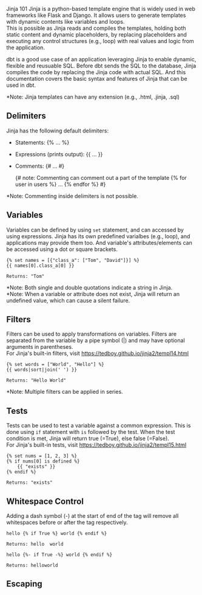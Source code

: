Jinja 101
Jinja is a python-based template engine that is widely used in web frameworks like Flask and Django.
It allows users to generate templates with dynamic contents like variables and loops.<br>
This is possible as Jinja reads and compiles the templates, holding both static content and dynamic placeholders,
by replacing placeholders and executing any control structures (e.g., loop) with real values and logic from the application.

dbt is a good use case of an application leveraging Jinja to enable dynamic, flexible and reusuable SQL.
Before dbt sends the SQL to the database, Jinja compiles the code by replacing the Jinja code with actual SQL.
And this documentation covers the basic syntax and features of Jinja that can be used in dbt.

*Note: Jinja templates can have any extension (e.g., .html, .jinja, .sql)

## Delimiters
Jinja has the following default delimiters:

- Statements: {% ... %}
- Expressions (prints output): {{ ... }}
- Comments: {# ... #}

    {# note: Commenting can comment out a part of the template
        {% for user in users %}
            ...
        {% endfor %}
    #}   

*Note: Commenting inside delimiters is not possible.

## Variables
Variables can be defined by using `set` statement, and can accessed by using expressions.
Jinja has its own predefined varialbes (e.g., loop), and applications may provide them too.
And variable's attributes/elements can be accessed using a dot or square brackets.

    {% set names = [{"class_a": ["Tom", "David"]}] %}
    {{ names[0].class_a[0] }}

    Returns: "Tom"

*Note: Both single and double quotations indicate a string in Jinja.<br>
*Note: When a variable or attribute does not exist, Jinja will return an undefined value, which can cause a silent failure.

## Filters
Filters can be used to apply transformations on variables.
Filters are separated from the variable by a pipe symbol (|) and may have optional arguments in parentheses.<br>
For Jinja's built-in filters, visit https://tedboy.github.io/jinja2/templ14.html

    {% set words = ["World", "Hello"] %}
    {{ words|sort|join(' ') }}

    Returns: "Hello World"

*Note: Multiple filters can be applied in series.

## Tests
Tests can be used to test a variable against a common expression. This is done using `if` statement with `is` followed by the test.
When the test condition is met, Jinja will return true (=True), else false (=False).<br>
For Jinja's built-in tests, visit https://tedboy.github.io/jinja2/templ15.html

    {% set nums = [1, 2, 3] %}
    {% if nums[0] is defined %}
        {{ "exists" }}
    {% endif %}

    Returns: "exists"

## Whitespace Control
Adding a dash symbol (-) at the start of end of the tag will remove all whitespaces before or after the tag respectively.

    hello {% if True %} world {% endif %}

    Returns: hello  world

    hello {%- if True -%} world {% endif %}

    Returns: helloworld

## Escaping

